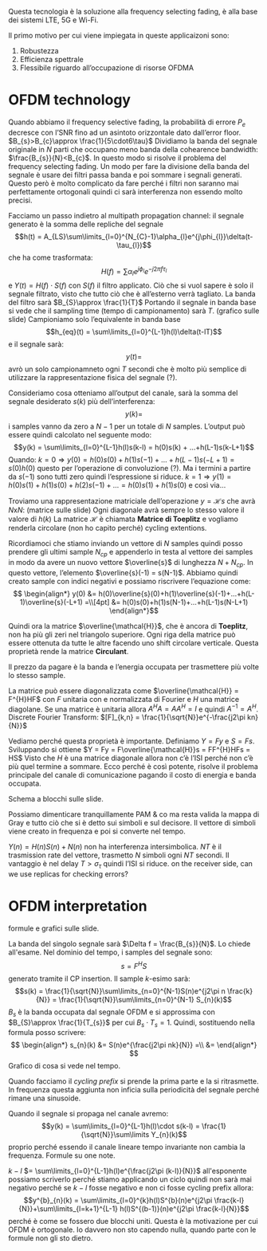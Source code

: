 
Questa tecnologia è la soluzione alla frequency selecting fading, è alla base dei sistemi LTE, 5G e Wi-Fi. 

Il primo motivo per cui viene impiegata in queste applicaizoni sono:
1. Robustezza
2. Efficienza spettrale
3. Flessibile riguardo all’occupazione di risorse OFDMA

# OFDM technology

Quando abbiamo il frequency selective fading, la probabilità di errore $P_{e}$ decresce con l’SNR fino ad un asintoto orizzontale dato dall’error floor.
$B_{s}>B_{c}\approx \frac{1}{5\cdot6\tau}$
Dividiamo la banda del segnale originale in $N$ parti che occupano meno banda della cohearence bandwidth: $\frac{B_{s}}{N}<B_{c}$.
In questo modo si risolve il problema del frequency selecting fading. 
Un modo per fare la divisione della banda del segnale è usare dei filtri passa banda e poi sommare i segnali generati. Questo però è molto complicato da fare perché i filtri non saranno mai perfettamente ortogonali quindi ci sarà interferenza non essendo molto precisi.

Facciamo un passo indietro al multipath propagation channel:
il segnale generato è la somma delle repliche del segnale $$h(t) = A_{LS}\sum\limits_{l=0}^{N_{C}-1}\alpha_{l}e^{j\phi_{l}}\delta(t-\tau_{l})$$ che ha come trasformata: $$H(f) = \sum\limits \alpha_{l}e^{j\phi_{l}}e^{-j2\pi f\tau_{l}}$$ e $Y(t) = H(f)\cdot S(f)$ con $S(f)$ il filtro applicato.
Ciò che si vuol sapere è solo il segnale filtrato, visto che tutto ciò che è all’esterno verrà tagliato. La banda del filtro sarà $B_{S}\approx \frac{1}{T}$
Portando il segnale in banda base si vede che il sampling time (tempo di campionamento) sarà $T$. (grafico sulle slide)
Campioniamo solo l’equivalente in banda base $$h_{eq}(t) = \sum\limits_{l=0}^{L-1}h(l)\delta(t-lT)$$
e il segnale sarà: $$y(t) = $$
avrò un solo campionamneto ogni $T$ secondi che è molto più semplice di utilizzare la rappresentazione fisica del segnale (?).

Consideriamo cosa otteniamo all’output del canale, sarà la somma del segnale desiderato $s(k)$ più dell’interferenza: $$y(k) = $$ i samples vanno da zero a $N-1$ per un totale di $N$ samples. L’output può essere quindi calcolato nel seguente modo: $$y(k) = \sum\limits_{l=0}^{L-1}h(l)s(k-l) = h(0)s(k) + …+h(L-1)s(k-L+1)$$
Quando: $k=0 \Rightarrow y(0) = h(0)s(0)+h(1)s(-1)+…+h(L-1)s(-L+1) = s(0)h(0)$ questo per l’operazione di convoluzione (?). Ma i termini a partire da $s(-1)$ sono tutti zero quindi l’espressione si riduce. 
$k=1 \Rightarrow y(1) = h(0)s(1)+h(1)s(0)+h(2)s(-1) + … = h(0)s(1) + h(1)s(0)$
e così via…

Troviamo una rappresentazione matriciale dell’operazione $y = \mathcal{H}s$ che avrà $N\text{x}N$: (matrice sulle slide)
Ogni diagonale avrà sempre lo stesso valore il valore di $h(k)$
La matrice $\mathcal{H}$ è chiamata **Matrice di Toeplitz** e vogliamo renderla circolare (non ho capito perché) cycling extentions. 

Ricordiamoci che stiamo inviando un vettore di $N$ samples quindi posso prendere gli ultimi sample $N_{cp}$ e appenderlo in testa al vettore dei samples in modo da avere un nuovo vettore $\overline{s}$ di lunghezza $N+N_{cp}$. In questo vettore, l’elemento $\overline{s}(-1) = s(N-1)$.
Abbiamo quindi creato sample con indici negativi e possiamo riscrivere l’equazione come: 
$$
\begin{align*}
y(0) &= h(0)\overline{s}(0)+h(1)\overline{s}(-1)+…+h(L-1)\overline{s}(-L+1) =\\[4pt]
&= h(0)s(0)+h(1)s(N-1)+…+h(L-1)s(N-L+1)
\end{align*}$$

Quindi ora la matrice $\overline{\mathcal{H}}$, che è ancora di **Toeplitz**, non ha più gli zeri nel triangolo superiore. Ogni riga della matrice può essere ottenuta da tutte le altre facendo uno shift circolare verticale. 
Questa proprietà rende la matrice **Circulant**.

Il prezzo da pagare è la banda e l’energia occupata per trasmettere più volte lo stesso sample.

La matrice può essere diagonalizzata come $\overline{\mathcal{H}} = F^{H}HF$ con $F$ unitaria con e normalizzata di Fourier e $H$ una matrice diagolane.
Se una matrice è unitaria allora $A^{H}A = AA^{H} = I$ e quindi $A^{-1}=A^{H}$.
Discrete Fourier Transform: $[F]_{k,n} = \frac{1}{\sqrt{N}}e^{-\frac{j2\pi kn}{N}}$

Vediamo perché questa proprietà è importante.
Definiamo $Y = Fy$ e $S = Fs$. 
Sviluppando si ottiene $Y = Fy = F\overline{\mathcal{H}}s = FF^{H}HFs = HS$
Visto che $H$ è una matrice diagonale allora non c’è l’ISI perché non c’è più quel termine a sommare. Ecco perché è così potente, risolve il problema principale del canale di comunicazione pagando il costo di energia e banda occupata.

Schema a blocchi sulle slide. 

Possiamo dimenticare tranquillamente PAM & co ma resta valida la mappa di Gray e tutto ciò che si è detto sui simboli e sul decisore.
Il vettore di simboli viene creato in frequenza e poi si converte nel tempo.

$Y(n) = H(n)S(n) +N(n)$ non ha interferenza intersimbolica. 
$NT$ è il trasmission rate del vettore, trasmetto $N$ simboli ogni $NT$ secondi. Il vantaggio è nel delay $T > \sigma_{\tau}$ quindi l’ISI si riduce.
on the receiver side, can we use replicas for checking errors? 

# OFDM interpretation

formule e grafici sulle slide.

La banda del singolo segnale sarà $\Delta f = \frac{B_{s}}{N}$.
Lo chiede all'esame.
Nel dominio del tempo, i samples del segnale sono: $$s = F^{H}S$$
generato tramite il CP insertion. 
Il sample $k$-esimo sarà: $$s(k) = \frac{1}{\sqrt{N}}\sum\limits_{n=0}^{N-1}S(n)e^{j2\pi n \frac{k}{N}} = \frac{1}{\sqrt{N}}\sum\limits_{n=0}^{N-1} S_{n}(k)$$
$B_{s}$ è la banda occupata dal segnale OFDM e si approssima con $B_{S}\approx \frac{1}{T_{s}}$ per cui $B_{s}\cdot T_{s} = 1$. Quindi, sostituendo nella formula posso scrivere: 
$$
\begin{align*}
s_{n}(k) &= S(n)e^{\frac{j2\pi nk}{N}} =\\
&= 
\end{align*}
$$
Grafico di cosa si vede nel tempo. 

Quando facciamo il *cycling prefix* si prende la prima parte e la si ritrasmette. In frequenza questa aggiunta non inficia sulla periodicità del segnale perché rimane una sinusoide. 

Quando il segnale si propaga nel canale avremo: $$y(k) = \sum\limits_{l=0}^{L-1}h(l)\cdot s(k-l) = \frac{1}{\sqrt{N}}\sum\limits Y_{n}(k)$$proprio perché essendo il canale lineare tempo invariante non cambia la frequenza. 
Formule su one note.

$k-l$ $= \sum\limits_{l=0}^{L-1}h(l)e^{\frac{j2\pi (k-l)}{N}}$ all'esponente possiamo scriverlo perché stiamo applicando un ciclo quindi non sarà mai negativo perché se $k-l$ fosse negativo e non ci fosse cycling prefix allora: $$y^{b}_{n}(k) = \sum\limits_{l=0}^{k}h(l)S^{b}(n)e^{j2\pi \frac{k-l}{N}}+\sum\limits_{l=k+1}^{L-1} h(l)S^{(b-1)}(n)e^{j2\pi \frac{k-l}{N}}$$perché è come se fossero due blocchi uniti. Questa è la motivazione per cui OFDM è ortogonale. 
Io davvero non sto capendo nulla, quando parte con le formule non gli sto dietro. 

